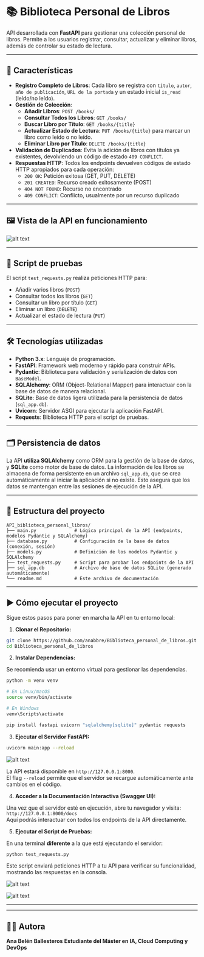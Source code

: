 # 📚 Biblioteca Personal de Libros

API desarrollada con **FastAPI** para gestionar una colección personal de libros.
Permite a los usuarios registrar, consultar, actualizar y eliminar libros, además de controlar su estado de lectura.

---

## 🚀 Características

* **Registro Completo de Libros**: Cada libro se registra con `título`, `autor`, `año de publicación`, `URL de la portada` y un estado inicial `is_read` (leído/no leído).
* **Gestión de Colección**:
    * **Añadir Libros**: `POST /books/`
    * **Consultar Todos los Libros**: `GET /books/`
    * **Buscar Libro por Título**: `GET /books/{title}`
    * **Actualizar Estado de Lectura**: `PUT /books/{title}` para marcar un libro como leído o no leído.
    * **Eliminar Libro por Título**: `DELETE /books/{title}`
* **Validación de Duplicados**: Evita la adición de libros con títulos ya existentes, devolviendo un código de estado `409 CONFLICT`.
* **Respuestas HTTP**: Todos los endpoints devuelven códigos de estado HTTP apropiados para cada operación:
    * `200 OK`: Petición exitosa (GET, PUT, DELETE)
    * `201 CREATED`: Recurso creado exitosamente (POST)
    * `404 NOT FOUND`: Recurso no encontrado
    * `409 CONFLICT`: Conflicto, usualmente por un recurso duplicado

---

## 🖼️ Vista de la API en funcionamiento

![alt text](image.png)

---

## 🧪 Script de pruebas

El script `test_requests.py` realiza peticiones HTTP para:

- Añadir varios libros (`POST`)
- Consultar todos los libros (`GET`)
- Consultar un libro por título (`GET`)
- Eliminar un libro (`DELETE`)
- Actualizar el estado de lectura (`PUT`)

---

## 🛠️ Tecnologías utilizadas

* **Python 3.x**: Lenguaje de programación.
* **FastAPI**: Framework web moderno y rápido para construir APIs.
* **Pydantic**: Biblioteca para validación y serialización de datos con `BaseModel`.
* **SQLAlchemy**: ORM (Object-Relational Mapper) para interactuar con la base de datos de manera relacional.
* **SQLite**: Base de datos ligera utilizada para la persistencia de datos (`sql_app.db`).
* **Uvicorn**: Servidor ASGI para ejecutar la aplicación FastAPI.
* **Requests**: Biblioteca HTTP para el script de pruebas.

---

## 🗂️ Persistencia de datos

La API **utiliza SQLAlchemy** como ORM para la gestión de la base de datos, y **SQLite** como motor de base de datos. La información de los libros se almacena de forma persistente en un archivo `sql_app.db`, que se crea automáticamente al iniciar la aplicación si no existe. Esto asegura que los datos se mantengan entre las sesiones de ejecución de la API.

---

## 📂 Estructura del proyecto

```
API_biblioteca_personal_libros/
├── main.py              # Lógica principal de la API (endpoints, modelos Pydantic y SQLAlchemy)
├── database.py          # Configuración de la base de datos (conexión, sesión)
├── models.py            # Definición de los modelos Pydantic y SQLAlchemy
├── test_requests.py     # Script para probar los endpoints de la API
├── sql_app.db           # Archivo de base de datos SQLite (generado automáticamente)
└── readme.md            # Este archivo de documentación
```
---

## ▶️ Cómo ejecutar el proyecto


Sigue estos pasos para poner en marcha la API en tu entorno local:

1. **Clonar el Repositorio:**

```bash
git clone https://github.com/anabbre/Biblioteca_personal_de_libros.git
cd Biblioteca_personal_de_libros
```

2. **Instalar Dependencias:**

Se recomienda usar un entorno virtual para gestionar las dependencias.

```bash
python -m venv venv

# En Linux/macOS
source venv/bin/activate

# En Windows
venv\Scripts\activate

pip install fastapi uvicorn "sqlalchemy[sqlite]" pydantic requests
```

3. **Ejecutar el Servidor FastAPI:**

```bash
uvicorn main:app --reload
```
![alt text](image-1.png)

La API estará disponible en `http://127.0.0.1:8000`.  
El flag `--reload` permite que el servidor se recargue automáticamente ante cambios en el código.


4. **Acceder a la Documentación Interactiva (Swagger UI):**

Una vez que el servidor esté en ejecución, abre tu navegador y visita:  
`http://127.0.0.1:8000/docs`  
Aquí podrás interactuar con todos los endpoints de la API directamente.


5. **Ejecutar el Script de Pruebas:**

En una terminal **diferente** a la que está ejecutando el servidor:

```bash
python test_requests.py
```

Este script enviará peticiones HTTP a tu API para verificar su funcionalidad, mostrando las respuestas en la consola.

![alt text](image-3.png)  

![alt text](image-4.png)

---

---

## 👩‍💻 Autora

**Ana Belén Ballesteros**
**Estudiante del Máster en IA, Cloud Computing y DevOps**
